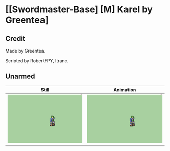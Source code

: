 # [\[Swordmaster-Base\] \[M\] Karel by Greentea]

## Credit

Made by Greentea. 

Scripted by RobertFPY, ltranc.
	
## Unarmed

| Still | Animation |
| :---: | :-------: |
| ![Unarmed still](./Unarmed_000.png) | ![Unarmed animation](./Unarmed.gif) |
